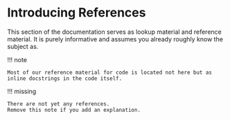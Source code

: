 # Introducing References

This section of the documentation serves as lookup material and reference material.
It is purely informative and assumes you already roughly know the subject as.

!!! note

    Most of our reference material for code is located not here but as inline docstrings in the code itself.

!!! missing
    
    There are not yet any references.
    Remove this note if you add an explanation.
